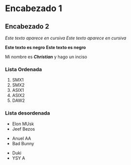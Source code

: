 # Encabezado 1
## Encabezado 2

*Este texto aparece en cursiva*
_Este texto aparece en cursiva_

**Este texto es negro**
__Este texto es negro__

Mi nombre es __*Christian*__ y hago un inciso

### Lista Ordenada
1. SMX1 
2. SMX2
3. ASIX1
4. ASIX2
5. DAW2

### Lista desordenada
* Elon MUsk
* Jeef Bezos
- Anuel AA
- Bad Bunny
+ Duki
+ YSY A

